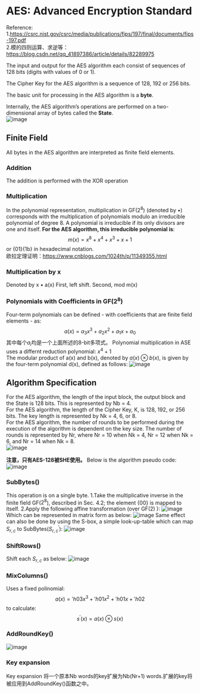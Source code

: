 # AES: Advanced Encryption Standard #
Reference:  
  1.https://csrc.nist.gov/csrc/media/publications/fips/197/final/documents/fips-197.pdf   
  2.模的四则运算、求逆等：https://blog.csdn.net/qq_41897386/article/details/82289975  


The input and output for the AES algorithm each consist of sequences of 128 bits (digits with values of 0 or 1).  

The Cipher Key for the AES algorithm is a sequence of 128, 192 or 256 bits.  

The basic unit for processing in the AES algorithm is a **byte**.  

Internally, the AES algorithm’s operations are performed on a two-dimensional array of bytes called the **State**.  
![image](https://user-images.githubusercontent.com/34599267/176986498-95534a66-40ae-4668-ac12-6917b7239738.png)

## Finite Field ##
All bytes in the AES algorithm are interpreted as finite field elements.  
### Addition ###
The addition is performed with the XOR operation 
### Multiplication ###
In the polynomial representation, multiplication in GF($2^8$) (denoted by •) corresponds with the multiplication of polynomials modulo an irreducible polynomial of degree 8. A polynomial is irreducible if its only divisors are one and itself. **For the AES algorithm, this irreducible polynomial is**:  
$$m(x) = x^8+ x^4 + x^3 + x +1$$
or {01}{1b} in hexadecimal notation.  
欧拉定理证明：https://www.cnblogs.com/1024th/p/11349355.html
### Multiplication by x ###
Denoted by x • a(x)
First, left shift. Second, mod m(x)

### Polynomials with Coefficients in GF($2^8$) ###
Four-term polynomials can be defined - with coefficients that are finite field elements - as:
$$a(x) = a_3x^3 + a_2x^2 + a_1x + a_0 $$
其中每个$a_i$均是一个上面所述的8-bit多项式。
Polynomial multiplication in ASE uses a differnt reduction polynomial: $x^4+1$  
The modular product of a(x) and b(x), denoted by $a(x) \otimes b(x)$, is given by the four-term polynomial d(x), defined as follows:
![image](https://user-images.githubusercontent.com/34599267/176997321-d68ad600-1835-400d-ab1d-a7930fc519a0.png)

## Algorithm Specification ##
For the AES algorithm, the length of the input block, the output block and the State is 128 bits. This is represented by Nb = 4.  
For the AES algorithm, the length of the Cipher Key, K, is 128, 192, or 256 bits. The key length is represented by Nk = 4, 6, or 8.  
For the AES algorithm, the number of rounds to be performed during the execution of the algorithm is dependent on the key size. The number of rounds is represented by Nr, where Nr = 10 when Nk = 4, Nr = 12 when Nk = 6, and Nr = 14 when Nk = 8.  
![image](https://user-images.githubusercontent.com/34599267/176997500-7e932ce0-f42a-4b92-93d5-ff072d39a376.png)

**注意，只有AES-128被SHE使用。**
Below is the algorithm pseudo code:  
![image](https://user-images.githubusercontent.com/34599267/177031301-f67e849a-7f73-4546-a6f3-56f698aae42d.png)


### SubBytes() ###  
This operation is on a single byte.
1.Take the multiplicative inverse in the finite field GF($2^8$), described in Sec. 4.2; the element {00} is mapped to itself. 
2.Apply the following affine transformation (over GF(2) ):
![image](https://user-images.githubusercontent.com/34599267/177031488-de9737b3-fc28-4a42-9a20-bfa88442c476.png)
Which can be represented in matrix form as below:
![image](https://user-images.githubusercontent.com/34599267/177031568-21e64071-29de-4889-9fd7-004aa29b30c0.png)
Same effect can also be done by using the S-box, a simple look-up-table which can map $S_{r,c}$ to SubBytes($S^{'}_{r,c}$):
![image](https://user-images.githubusercontent.com/34599267/177031690-99e9aa7f-85cc-4c57-8725-8ba591793c29.png)

### ShiftRows() ###
Shift each $S_{r,c}$ as below:
![image](https://user-images.githubusercontent.com/34599267/177032018-24a4392d-a1c5-49ec-b4f3-278df6f5bbcf.png)

### MixColumns() ###
Uses a fixed  polinomial:
$$ a(x) = 'h03x^3 + 'h01x^2 + 'h01x + 'h02 $$
to calculate:
$$ s^{'}(x) = a(x) \otimes s(x) $$

### AddRoundKey() ###
![image](https://user-images.githubusercontent.com/34599267/177032807-6c1501f3-a642-45ee-acd3-8740878a399f.png)

### Key expansion ###
Key expansion 将一个原本Nb words的key扩展为Nb(Nr+1) words.扩展的key将被应用到AddRoundKey()函数之中。
